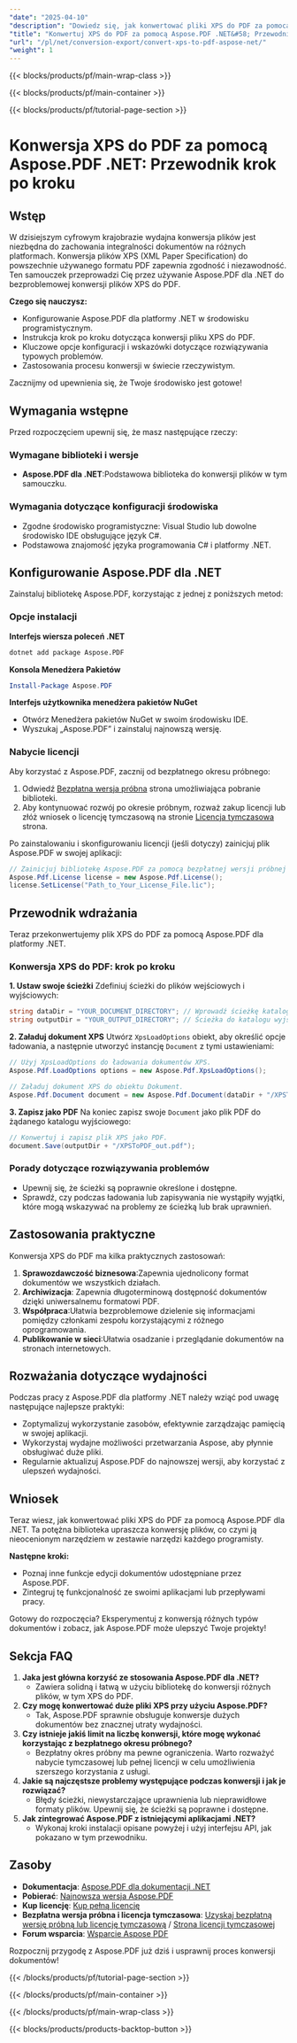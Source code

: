 ```yaml
---
"date": "2025-04-10"
"description": "Dowiedz się, jak konwertować pliki XPS do PDF za pomocą Aspose.PDF dla .NET. Ten przewodnik krok po kroku obejmuje konfigurację, proces konwersji i wskazówki dotyczące rozwiązywania problemów."
"title": "Konwertuj XPS do PDF za pomocą Aspose.PDF .NET&#58; Przewodnik krok po kroku"
"url": "/pl/net/conversion-export/convert-xps-to-pdf-aspose-net/"
"weight": 1
---
```


{{< blocks/products/pf/main-wrap-class >}}

{{< blocks/products/pf/main-container >}}

{{< blocks/products/pf/tutorial-page-section >}}


# Konwersja XPS do PDF za pomocą Aspose.PDF .NET: Przewodnik krok po kroku

## Wstęp

W dzisiejszym cyfrowym krajobrazie wydajna konwersja plików jest niezbędna do zachowania integralności dokumentów na różnych platformach. Konwersja plików XPS (XML Paper Specification) do powszechnie używanego formatu PDF zapewnia zgodność i niezawodność. Ten samouczek przeprowadzi Cię przez używanie Aspose.PDF dla .NET do bezproblemowej konwersji plików XPS do PDF.

**Czego się nauczysz:**
- Konfigurowanie Aspose.PDF dla platformy .NET w środowisku programistycznym.
- Instrukcja krok po kroku dotycząca konwersji pliku XPS do PDF.
- Kluczowe opcje konfiguracji i wskazówki dotyczące rozwiązywania typowych problemów.
- Zastosowania procesu konwersji w świecie rzeczywistym.

Zacznijmy od upewnienia się, że Twoje środowisko jest gotowe!

## Wymagania wstępne

Przed rozpoczęciem upewnij się, że masz następujące rzeczy:

### Wymagane biblioteki i wersje
- **Aspose.PDF dla .NET**:Podstawowa biblioteka do konwersji plików w tym samouczku.

### Wymagania dotyczące konfiguracji środowiska
- Zgodne środowisko programistyczne: Visual Studio lub dowolne środowisko IDE obsługujące język C#.
- Podstawowa znajomość języka programowania C# i platformy .NET.

## Konfigurowanie Aspose.PDF dla .NET

Zainstaluj bibliotekę Aspose.PDF, korzystając z jednej z poniższych metod:

### Opcje instalacji
**Interfejs wiersza poleceń .NET**
```bash
dotnet add package Aspose.PDF
```

**Konsola Menedżera Pakietów**
```powershell
Install-Package Aspose.PDF
```

**Interfejs użytkownika menedżera pakietów NuGet**
- Otwórz Menedżera pakietów NuGet w swoim środowisku IDE.
- Wyszukaj „Aspose.PDF” i zainstaluj najnowszą wersję.

### Nabycie licencji
Aby korzystać z Aspose.PDF, zacznij od bezpłatnego okresu próbnego:
1. Odwiedź [Bezpłatna wersja próbna](https://releases.aspose.com/pdf/net/) strona umożliwiająca pobranie biblioteki.
2. Aby kontynuować rozwój po okresie próbnym, rozważ zakup licencji lub złóż wniosek o licencję tymczasową na stronie [Licencja tymczasowa](https://purchase.aspose.com/temporary-license/) strona.

Po zainstalowaniu i skonfigurowaniu licencji (jeśli dotyczy) zainicjuj plik Aspose.PDF w swojej aplikacji:
```csharp
// Zainicjuj bibliotekę Aspose.PDF za pomocą bezpłatnej wersji próbnej lub zakupionej licencji.
Aspose.Pdf.License license = new Aspose.Pdf.License();
license.SetLicense("Path_to_Your_License_File.lic");
```

## Przewodnik wdrażania

Teraz przekonwertujemy plik XPS do PDF za pomocą Aspose.PDF dla platformy .NET.

### Konwersja XPS do PDF: krok po kroku
**1. Ustaw swoje ścieżki**
Zdefiniuj ścieżki do plików wejściowych i wyjściowych:
```csharp
string dataDir = "YOUR_DOCUMENT_DIRECTORY"; // Wprowadź ścieżkę katalogu
string outputDir = "YOUR_OUTPUT_DIRECTORY"; // Ścieżka do katalogu wyjściowego
```

**2. Załaduj dokument XPS**
Utwórz `XpsLoadOptions` obiekt, aby określić opcje ładowania, a następnie utworzyć instancję `Document` z tymi ustawieniami:
```csharp
// Użyj XpsLoadOptions do ładowania dokumentów XPS.
Aspose.Pdf.LoadOptions options = new Aspose.Pdf.XpsLoadOptions();

// Załaduj dokument XPS do obiektu Dokument.
Aspose.Pdf.Document document = new Aspose.Pdf.Document(dataDir + "/XPSToPDF.xps", options);
```

**3. Zapisz jako PDF**
Na koniec zapisz swoje `Document` jako plik PDF do żądanego katalogu wyjściowego:
```csharp
// Konwertuj i zapisz plik XPS jako PDF.
document.Save(outputDir + "/XPSToPDF_out.pdf");
```

### Porady dotyczące rozwiązywania problemów
- Upewnij się, że ścieżki są poprawnie określone i dostępne.
- Sprawdź, czy podczas ładowania lub zapisywania nie wystąpiły wyjątki, które mogą wskazywać na problemy ze ścieżką lub brak uprawnień.

## Zastosowania praktyczne
Konwersja XPS do PDF ma kilka praktycznych zastosowań:
1. **Sprawozdawczość biznesowa**:Zapewnia ujednolicony format dokumentów we wszystkich działach.
2. **Archiwizacja**: Zapewnia długoterminową dostępność dokumentów dzięki uniwersalnemu formatowi PDF.
3. **Współpraca**:Ułatwia bezproblemowe dzielenie się informacjami pomiędzy członkami zespołu korzystającymi z różnego oprogramowania.
4. **Publikowanie w sieci**:Ułatwia osadzanie i przeglądanie dokumentów na stronach internetowych.

## Rozważania dotyczące wydajności
Podczas pracy z Aspose.PDF dla platformy .NET należy wziąć pod uwagę następujące najlepsze praktyki:
- Zoptymalizuj wykorzystanie zasobów, efektywnie zarządzając pamięcią w swojej aplikacji.
- Wykorzystaj wydajne możliwości przetwarzania Aspose, aby płynnie obsługiwać duże pliki.
- Regularnie aktualizuj Aspose.PDF do najnowszej wersji, aby korzystać z ulepszeń wydajności.

## Wniosek
Teraz wiesz, jak konwertować pliki XPS do PDF za pomocą Aspose.PDF dla .NET. Ta potężna biblioteka upraszcza konwersję plików, co czyni ją nieocenionym narzędziem w zestawie narzędzi każdego programisty.

**Następne kroki:**
- Poznaj inne funkcje edycji dokumentów udostępniane przez Aspose.PDF.
- Zintegruj tę funkcjonalność ze swoimi aplikacjami lub przepływami pracy.

Gotowy do rozpoczęcia? Eksperymentuj z konwersją różnych typów dokumentów i zobacz, jak Aspose.PDF może ulepszyć Twoje projekty!

## Sekcja FAQ
1. **Jaka jest główna korzyść ze stosowania Aspose.PDF dla .NET?**
   - Zawiera solidną i łatwą w użyciu bibliotekę do konwersji różnych plików, w tym XPS do PDF.
2. **Czy mogę konwertować duże pliki XPS przy użyciu Aspose.PDF?**
   - Tak, Aspose.PDF sprawnie obsługuje konwersje dużych dokumentów bez znacznej utraty wydajności.
3. **Czy istnieje jakiś limit na liczbę konwersji, które mogę wykonać korzystając z bezpłatnego okresu próbnego?**
   - Bezpłatny okres próbny ma pewne ograniczenia. Warto rozważyć nabycie tymczasowej lub pełnej licencji w celu umożliwienia szerszego korzystania z usługi.
4. **Jakie są najczęstsze problemy występujące podczas konwersji i jak je rozwiązać?**
   - Błędy ścieżki, niewystarczające uprawnienia lub nieprawidłowe formaty plików. Upewnij się, że ścieżki są poprawne i dostępne.
5. **Jak zintegrować Aspose.PDF z istniejącymi aplikacjami .NET?**
   - Wykonaj kroki instalacji opisane powyżej i użyj interfejsu API, jak pokazano w tym przewodniku.

## Zasoby
- **Dokumentacja**: [Aspose.PDF dla dokumentacji .NET](https://reference.aspose.com/pdf/net/)
- **Pobierać**: [Najnowsza wersja Aspose.PDF](https://releases.aspose.com/pdf/net/)
- **Kup licencję**: [Kup pełną licencję](https://purchase.aspose.com/buy)
- **Bezpłatna wersja próbna i licencja tymczasowa**: [Uzyskaj bezpłatną wersję próbną lub licencję tymczasową](https://releases.aspose.com/pdf/net/) / [Strona licencji tymczasowej](https://purchase.aspose.com/temporary-license/)
- **Forum wsparcia**: [Wsparcie Aspose PDF](https://forum.aspose.com/c/pdf/10)

Rozpocznij przygodę z Aspose.PDF już dziś i usprawnij proces konwersji dokumentów!


{{< /blocks/products/pf/tutorial-page-section >}}

{{< /blocks/products/pf/main-container >}}

{{< /blocks/products/pf/main-wrap-class >}}

{{< blocks/products/products-backtop-button >}}